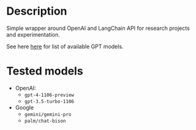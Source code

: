 # Description

Simple wrapper around OpenAI and LangChain API for research projects and experimentation.

See here [here](https://platform.openai.com/docs/models/gpt-4-and-gpt-4-turbo) for list of available GPT models.

# Tested models

- OpenAI:
    - `gpt-4-1106-preview`
    - `gpt-3.5-turbo-1106`
- Google
    - `gemini/gemini-pro`
    - `palm/chat-bison`
